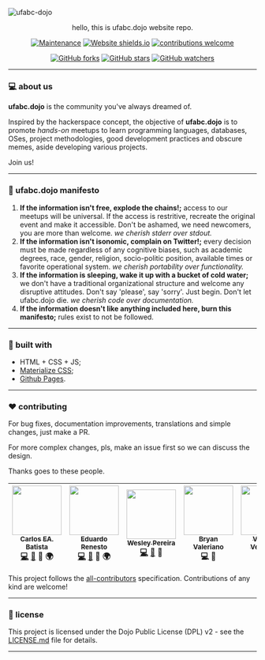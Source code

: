 ![ufabc-dojo](https://i.imgur.com/VG8GxxI.jpg)

<p align="center">
hello, this is ufabc.dojo website repo.
<p/>

<p align="center"

[![Maintenance](https://img.shields.io/badge/Maintained%3F-yes-green.svg)](http://ufabcdojo.me)
[![Website shields.io](https://img.shields.io/website-up-down-green-red/http/shields.io.svg)](http://ufabcdojo.me)
[![contributions welcome](https://img.shields.io/badge/contributions-welcome-brightgreen.svg?style=flat)](https://github.com/ufabc-dojo/ufabc-dojo.github.io/issues)
>
<p/>


<p align="center"

[![GitHub forks](https://img.shields.io/github/forks/ufabc-dojo/ufabc-dojo.github.io.svg?style=social&label=Fork&maxAge=2592000)](https://GitHub.com/ufabc-dojo/ufabc-dojo.github.io/network/)
[![GitHub stars](https://img.shields.io/github/stars/ufabc-dojo/ufabc-dojo.github.io.svg?style=social&label=Stars&maxAge=2592000)](https://GitHub.com/ufabc-dojo/ufabc-dojo.github.io/stargazers/)
[![GitHub watchers](https://img.shields.io/github/watchers/ufabc-dojo/ufabc-dojo.github.io.svg?style=social&label=Watch&maxAge=2592000)](https://GitHub.com/ufabc-dojo/ufabc-dojo.github.io/watchers) 
>
</p>

---

### :computer: about us

**ufabc.dojo** is the community you've always dreamed of.

Inspired by the hackerspace concept, the objective of **ufabc.dojo** is to promote *hands-on* meetups to learn programming languages, databases, OSes, project methodologies, good development practices and obscure memes, aside developing various projects.

Join us!

---

### :notebook: ufabc.dojo manifesto


1. **If the information isn't free, explode the chains!;** access to our meetups will be universal. If the access is restritive, recreate the original event and make it accessible. Don't be ashamed, we need newcomers, you are more than welcome. *we cherish stderr over stdout.*
2. **If the information isn't isonomic, complain on Twitter!;** every decision must be made regardless of any cognitive biases, such as academic degrees, race, gender, religion, socio-politic position, available times or favorite operational system. *we cherish portability over functionality.*
3. **If the information is sleeping, wake it up with a bucket of cold water;** we don't have a traditional organizational structure and welcome any disruptive attitudes. Don't say 'please', say 'sorry'. Just begin. Don't let ufabc.dojo die. *we cherish code over documentation.*
4. **If the information doesn't like anything included here, burn this manifesto;** rules exist to not be followed.


---

### :wrench: built with

- HTML + CSS + JS;
- [Materialize CSS](https://materializecss.com/);
- [Github Pages](https://pages.github.com/).

---

### :hearts: contributing

For bug fixes, documentation improvements, translations and simple changes, just make a PR. <br/>

For more complex changes, pls, make an issue first so we can discuss the design. <br/>

Thanks goes to these people. <br/>

| [<img src="https://avatars0.githubusercontent.com/u/32149699" width="100px;"/><br /><sub><b>Carlos EA. Batista</b></sub>](https://github.com/el-unicorn)<br />[💻](http://github.com/ufabc-dojo/ufabc-dojo.github.io/commits?author=el-unicorn "Code") [📖](http://github.com/ufabc-dojo/ufabc-dojo.github.io/commits?author=el-unicorn "Documentation") 🎨 :earth_africa: | [<img src="https://avatars1.githubusercontent.com/u/3143235?s=400&v=4" width="100px;"/><br /><sub><b>Eduardo Renesto</b></sub>](https://github.com/EduRenesto)<br />[💻](http://github.com/ufabc-dojo/ufabc-dojo.github.io/commits?author=EduRenesto "Code") [📖](http://github.com/ufabc-dojo/ufabc-dojo.github.io/commits?author=EduRenesto "Documentation") :eyes: :earth_africa: | [<img src="https://avatars2.githubusercontent.com/u/26045915?s=400&v=4" width="100px;"/><br /><sub><b>Wesley Pereira</b></sub>](https://github.com/wxnn08)<br /> [💻](http://github.com/ufabc-dojo/ufabc-dojo.github.io/commits?author=wxnn08 "Code") [📖](http://github.com/ufabc-dojo/ufabc-dojo.github.io/commits?author=wxnn08 "Documentation") 🎨 | [<img src="https://avatars0.githubusercontent.com/u/31058593?s=460&v=4" width="100px;"/><br /><sub><b>Bryan Valeriano</b></sub>](https://github.com/BryanValeriano)<br /> 💻 📖 | [<img src="https://avatars0.githubusercontent.com/u/17662742?s=460&v=4" width="100px;"/><br /><sub><b>Vinícius Veronese</b></sub>](https://github.com/Vimerum)<br /> 💻 📖 | [<img src="https://avatars3.githubusercontent.com/u/29442374?s=460&v=4" width="100px;"/><br /><sub><b>Hugo</b></sub>](https://github.com/ohugo)<br /> 📖  
| :---: | :---: | :---: | :---: | :---: | :---: |
 


This project follows the [all-contributors](https://github.com/kentcdodds/all-contributors) specification. Contributions of any kind are welcome!

---

### :page_facing_up: license 

This project is licensed under the Dojo Public License (DPL) v2 - see the [LICENSE.md](https://github.com/ufabc-dojo/ufabc-dojo.github.io/blob/master/LICENSE.md) file for details.

---